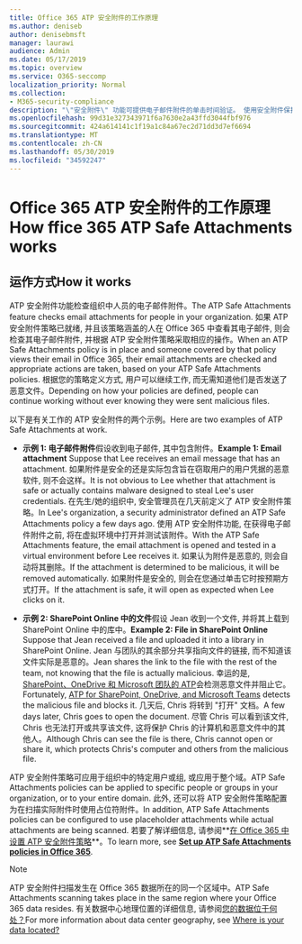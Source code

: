 ```yaml
---
title: Office 365 ATP 安全附件的工作原理
ms.author: deniseb
author: denisebmsft
manager: laurawi
audience: Admin
ms.date: 05/17/2019
ms.topic: overview
ms.service: O365-seccomp
localization_priority: Normal
ms.collection:
- M365-security-compliance
description: "\"安全附件\" 功能可提供电子邮件附件的单击时间验证。 使用安全附件保护组织免受用户在电子邮件中发送或接收的恶意文件的攻击。"
ms.openlocfilehash: 99d31e327343971f6a7630e2a43ffd3044fbf976
ms.sourcegitcommit: 424a614141c1f19a1c84a67ec2d71dd3d7ef6694
ms.translationtype: MT
ms.contentlocale: zh-CN
ms.lasthandoff: 05/30/2019
ms.locfileid: "34592247"
---
```

# <a name="how-ffice-365-atp-safe-attachments-works"></a><span data-ttu-id="209fc-104">Office 365 ATP 安全附件的工作原理</span><span class="sxs-lookup"><span data-stu-id="209fc-104">How ffice 365 ATP Safe Attachments works</span></span>

## <a name="how-it-works"></a><span data-ttu-id="209fc-105">运作方式</span><span class="sxs-lookup"><span data-stu-id="209fc-105">How it works</span></span>

<span data-ttu-id="209fc-106">ATP 安全附件功能检查组织中人员的电子邮件附件。</span><span class="sxs-lookup"><span data-stu-id="209fc-106">The ATP Safe Attachments feature checks email attachments for people in your organization.</span></span> <span data-ttu-id="209fc-107">如果 ATP 安全附件策略已就绪, 并且该策略涵盖的人在 Office 365 中查看其电子邮件, 则会检查其电子邮件附件, 并根据 ATP 安全附件策略采取相应的操作。</span><span class="sxs-lookup"><span data-stu-id="209fc-107">When an ATP Safe Attachments policy is in place and someone covered by that policy views their email in Office 365, their email attachments are checked and appropriate actions are taken, based on your ATP Safe Attachments policies.</span></span> <span data-ttu-id="209fc-108">根据您的策略定义方式, 用户可以继续工作, 而无需知道他们是否发送了恶意文件。</span><span class="sxs-lookup"><span data-stu-id="209fc-108">Depending on how your policies are defined, people can continue working without ever knowing they were sent malicious files.</span></span>
  
<span data-ttu-id="209fc-109">以下是有关工作的 ATP 安全附件的两个示例。</span><span class="sxs-lookup"><span data-stu-id="209fc-109">Here are two examples of ATP Safe Attachments at work.</span></span>
  
- <span data-ttu-id="209fc-110">**示例 1: 电子邮件附件**假设收到电子邮件, 其中包含附件。</span><span class="sxs-lookup"><span data-stu-id="209fc-110">**Example 1: Email attachment** Suppose that Lee receives an email message that has an attachment.</span></span> <span data-ttu-id="209fc-111">如果附件是安全的还是实际包含旨在窃取用户的用户凭据的恶意软件, 则不会这样。</span><span class="sxs-lookup"><span data-stu-id="209fc-111">It is not obvious to Lee whether that attachment is safe or actually contains malware designed to steal Lee's user credentials.</span></span> <span data-ttu-id="209fc-112">在先生/她的组织中, 安全管理员在几天前定义了 ATP 安全附件策略。</span><span class="sxs-lookup"><span data-stu-id="209fc-112">In Lee's organization, a security administrator defined an ATP Safe Attachments policy a few days ago.</span></span> <span data-ttu-id="209fc-113">使用 ATP 安全附件功能, 在获得电子邮件附件之前, 将在虚拟环境中打开并测试该附件。</span><span class="sxs-lookup"><span data-stu-id="209fc-113">With the ATP Safe Attachments feature, the email attachment is opened and tested in a virtual environment before Lee receives it.</span></span> <span data-ttu-id="209fc-114">如果认为附件是恶意的, 则会自动将其删除。</span><span class="sxs-lookup"><span data-stu-id="209fc-114">If the attachment is determined to be malicious, it will be removed automatically.</span></span> <span data-ttu-id="209fc-115">如果附件是安全的, 则会在您通过单击它时按预期方式打开。</span><span class="sxs-lookup"><span data-stu-id="209fc-115">If the attachment is safe, it will open as expected when Lee clicks on it.</span></span>

- <span data-ttu-id="209fc-116">**示例 2: SharePoint Online 中的文件**假设 Jean 收到一个文件, 并将其上载到 SharePoint Online 中的库中。</span><span class="sxs-lookup"><span data-stu-id="209fc-116">**Example 2: File in SharePoint Online** Suppose that Jean received a file and uploaded it into a library in SharePoint Online.</span></span> <span data-ttu-id="209fc-117">Jean 与团队的其余部分共享指向文件的链接, 而不知道该文件实际是恶意的。</span><span class="sxs-lookup"><span data-stu-id="209fc-117">Jean shares the link to the file with the rest of the team, not knowing that the file is actually malicious.</span></span> <span data-ttu-id="209fc-118">幸运的是, [SharePoint、OneDrive 和 Microsoft 团队的 ATP](atp-for-spo-odb-and-teams.md)会检测恶意文件并阻止它。</span><span class="sxs-lookup"><span data-stu-id="209fc-118">Fortunately, [ATP for SharePoint, OneDrive, and Microsoft Teams](atp-for-spo-odb-and-teams.md) detects the malicious file and blocks it.</span></span> <span data-ttu-id="209fc-119">几天后, Chris 将转到 "打开" 文档。</span><span class="sxs-lookup"><span data-stu-id="209fc-119">A few days later, Chris goes to open the document.</span></span> <span data-ttu-id="209fc-120">尽管 Chris 可以看到该文件, Chris 也无法打开或共享该文件, 这将保护 Chris 的计算机和恶意文件中的其他人。</span><span class="sxs-lookup"><span data-stu-id="209fc-120">Although Chris can see the file is there, Chris cannot open or share it, which protects Chris's computer and others from the malicious file.</span></span>

<span data-ttu-id="209fc-121">ATP 安全附件策略可应用于组织中的特定用户或组, 或应用于整个域。</span><span class="sxs-lookup"><span data-stu-id="209fc-121">ATP Safe Attachments policies can be applied to specific people or groups in your organization, or to your entire domain.</span></span> <span data-ttu-id="209fc-122">此外, 还可以将 ATP 安全附件策略配置为在扫描实际附件时使用占位符附件。</span><span class="sxs-lookup"><span data-stu-id="209fc-122">In addition, ATP Safe Attachments policies can be configured to use placeholder attachments while actual attachments are being scanned.</span></span> <span data-ttu-id="209fc-123">若要了解详细信息, 请参阅**[在 Office 365 中设置 ATP 安全附件策略](set-up-atp-safe-attachments-policies.md)**。</span><span class="sxs-lookup"><span data-stu-id="209fc-123">To learn more, see **[Set up ATP Safe Attachments policies in Office 365](set-up-atp-safe-attachments-policies.md)**.</span></span>

> [!NOTE]
> <span data-ttu-id="209fc-124">ATP 安全附件扫描发生在 Office 365 数据所在的同一个区域中。</span><span class="sxs-lookup"><span data-stu-id="209fc-124">ATP Safe Attachments scanning takes place in the same region where your Office 365 data resides.</span></span> <span data-ttu-id="209fc-125">有关数据中心地理位置的详细信息, 请参阅[您的数据位于何处？](https://products.office.com/where-is-your-data-located?geo=All)</span><span class="sxs-lookup"><span data-stu-id="209fc-125">For more information about data center geography, see [Where is your data located?](https://products.office.com/where-is-your-data-located?geo=All)</span></span> 

